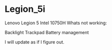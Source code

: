 # Legion_5i

Lenovo Legion 5 Intel 10750H
Whats not working:

Backlight
Trackpad
Battery management

I will update as if I figure out.
